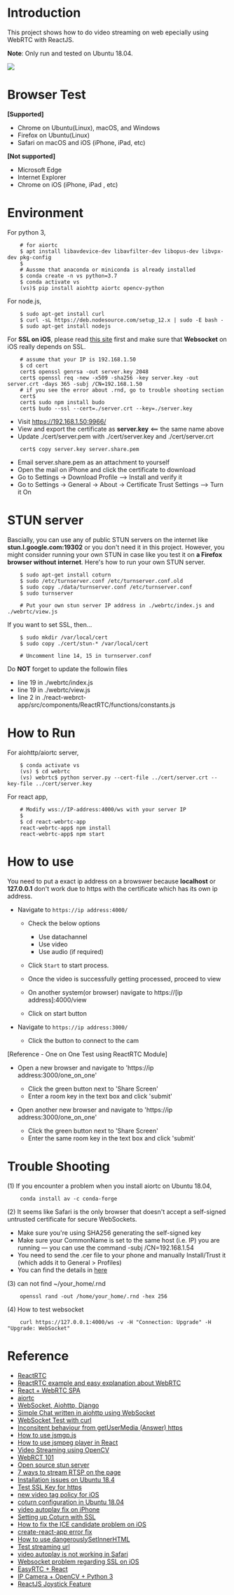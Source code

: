 Introduction  
============  

This project shows how to do video streaming on web epecially using WebRTC with ReactJS.  

**Note**: Only run and tested on Ubuntu 18.04. 

![](/data/video_streaming_system_architecture.png)  


Browser Test    
===============  

**[Supported]**
- Chrome on Ubuntu(Linux), macOS, and Windows
- Firefox on Ubuntu(Linux)
- Safari on macOS and iOS (iPhone, iPad, etc)

**[Not supported]**
- Microsoft Edge
- Internet Explorer
- Chrome on iOS (iPhone, iPad , etc)


Environment  
===========  
  
For python 3, 
```  
    # for aiortc 
    $ apt install libavdevice-dev libavfilter-dev libopus-dev libvpx-dev pkg-config
    $
    # Aussme that anaconda or miniconda is already installed
    $ conda create -n vs python=3.7
    $ conda activate vs
    (vs)$ pip install aiohttp aiortc opencv-python 
```  
  
For node.js,  
```		
    $ sudo apt-get install curl  
    $ curl -sL https://deb.nodesource.com/setup_12.x | sudo -E bash -  
    $ sudo apt-get install nodejs
```  

For **SSL on iOS**, please read [this site](https://github.com/mattdesl/budo/blob/dcbc05866f583e172d6b46c898048436ab84ddae/docs/command-line-usage.md#ssl-on-ios) first and make sure that **Websocket** on iOS really depends on SSL. 

```
    # assume that your IP is 192.168.1.50
    $ cd cert
    cert$ openssl genrsa -out server.key 2048
    cert$ openssl req -new -x509 -sha256 -key server.key -out server.crt -days 365 -subj /CN=192.168.1.50
    # if you see the error about .rnd, go to trouble shooting section 
    cert$
    cert$ sudo npm install budo
    cert$ budo --ssl --cert=./server.crt --key=./server.key
```
- Visit https://192.168.1.50:9966/
- View and export the certificate as **server.key** <== the same name above
- Update ./cert/server.pem with ./cert/server.key and ./cert/server.crt

```  
    cert$ copy server.key server.share.pem 
```  
- Email server.share.pem as an attachment to yourself 
- Open the mail on iPhone and click the certificate to download
- Go to Settings -> Download Profile --> Install and verify it 
- Go to Settings -> General -> About -> Certificate Trust Settings --> Turn it On


STUN server  
=========== 

Bascially, you can use any of public STUN servers on the internet like **stun.l.google.com:19302** or you don't need it in this project. However, you might consider running your own STUN in case like you test it on **a Firefox browser without internet**. Here's how to run your own STUN server.  
  
```  
    $ sudo apt-get install coturn  
    $ sudo /etc/turnserver.conf /etc/turnserver.conf.old  
    $ sudo copy ./data/turnserver.conf /etc/turnserver.conf   
    $ sudo turnserver  

    # Put your own stun server IP address in ./webrtc/index.js and ./webrtc/view.js
```  

If you want to set SSL, then...

```  
    $ sudo mkdir /var/local/cert  
    $ sudo copy ./cert/stun-* /var/local/cert  

    # Uncomment line 14, 15 in turnserver.conf  
```  

Do **NOT** forget to update the followin files
- line 19 in ./webrtc/index.js
- line 19 in ./webrtc/view.js
- line 2 in ./react-webrct-app/src/components/ReactRTC/functions/constants.js


How to Run  
==========  

For aiohttp/aiortc server, 
```
    $ conda activate vs 
    (vs) $ cd webrtc  
    (vs) webrtc$ python server.py --cert-file ../cert/server.crt --key-file ../cert/server.key
```

For react app, 
```  
    # Modify wss://IP-address:4000/ws with your server IP
    $
    $ cd react-webrtc-app
    react-webrtc-app$ npm install
    react-webrtc-app$ npm start 
```  


How to use  
===========   
  
You need to put a exact ip address on a browswer because **localhost** or **127.0.0.1** don't work due to https with the certificate which has its own ip address.   

- Navigate to `https://ip address:4000/`

    - Check the below options

      - Use datachannel
      - Use video
      - Use audio (if required)

  - Click `Start` to start process.

  - Once the video is successfully getting processed, proceed to view

  - On another system(or browser) navigate to https://[ip address]:4000/view

  - Click on start button

- Navigate to `https://ip address:3000/`

    - Click the button to connect to the cam 


[Reference - One on One Test using ReactRTC Module]

- Open a new browser and navigate to 'https://ip address:3000/one_on_one'
    - Click the green button next to 'Share Screen'
    - Enter a room key in the text box and click 'submit' 

- Open another new browser and navigate to 'https://ip address:3000/one_on_one'
    - Click the green button next to 'Share Screen'
    - Enter the same room key in the text box and click 'submit' 


Trouble Shooting  
================  

(1) If you encounter a problem when you install aiortc on Ubuntu 18.04,

```  
    conda install av -c conda-forge  
```  

(2) It seems like Safari is the only browser that doesn't accept a self-signed untrusted certificate for secure WebSockets.

- Make sure you're using SHA256 generating the self-signed key
- Make sure your CommonName is set to the same host (i.e. IP) you are running — you can use the command -subj /CN=192.168.1.54
- You need to send the .cer file to your phone and manually Install/Trust it (which adds it to General > Profiles)
- You can find the details in [here](https://github.com/mattdesl/budo/blob/dcbc05866f583e172d6b46c898048436ab84ddae/docs/command-line-usage.md#ssl-on-ios)

(3) can not find ~/your_home/.rnd 

```  
    openssl rand -out /home/your_home/.rnd -hex 256
```  

(4) How to test websocket  

```
    curl https://127.0.0.1:4000/ws -v -H "Connection: Upgrade" -H "Upgrade: WebSocket"
```

Reference  
=========  
- [ReactRTC](https://github.com/oslabs-beta/ReactRTC)   
- [ReactRTC example and easy explanation about WebRTC](https://medium.com/@dianewudw/build-your-own-video-chat-app-with-react-and-webrtc-bd4dd0c5c0ea)  
- [React + WebRTC SPA](https://github.com/dondido/webrtc-video-room)  
- [aiortc](https://github.com/aiortc/aiortc)  
- [WebSocket, Aiohttp, Django](https://steelkiwi.com/blog/websocket-server-on-aiohttp-in-django-project/)  
- [Simple Chat written in aiohttp using WebSocket](https://steelkiwi.com/blog/an-example-of-a-simple-chat-written-in-aiohttp/#WebSocket)  
- [WebSocket Test with curl](https://gist.github.com/htp/fbce19069187ec1cc486b594104f01d0)  
- [Inconsitent behaviour from getUserMedia (Answer) https](https://stackoverflow.com/questions/60949169/inconsistent-behavior-from-getusermedia-in-insecure-context)    
- [How to use jsmgp.js](https://github.com/tahaipek/Nodcam/blob/master/public/jsmpg.js)  
- [How to use jsmpeg player in React](https://github.com/cycjimmy/jsmpeg-player/issues/17)  
- [Video Streaming using OpenCV](https://www.pyimagesearch.com/2019/09/02/opencv-stream-video-to-web-browser-html-page/)   
- [WebRCT 101](https://codelabs.developers.google.com/codelabs/webrtc-web/)  
- [Open source stun server](https://github.com/jselbie/stunserver)  
- [7 ways to stream RTSP on the page](https://flashphoner.com/7-ways-to-stream-rtsp-on-the-page/)  
- [Installation issues on Ubuntu 18.4](https://github.com/aiortc/aiortc/issues/326)
- [Test SSL Key for https](https://github.com/omarabid59/YOLO_Google-Cloud/tree/master/webserver
)   
- [new video tag policy for iOS](https://webkit.org/blog/6784/new-video-policies-for-ios/)  
- [coturn configuration in Ubuntu 18.04](https://ourcodeworld.com/articles/read/1175/how-to-create-and-configure-your-own-stun-turn-server-with-coturn-in-ubuntu-18-04)  
- [video autoplay fix on iPhone](https://forums.developer.apple.com/thread/79501)  
- [Setting up Coturn with SSL](https://meetrix.io/blog/webrtc/coturn/installation.html)  
- [How to fix the ICE candidate problem on iOS](https://stackoverflow.com/questions/51925319/cannot-get-local-candidate-for-webrtc-in-ios-safari)  
- [create-react-app error fix](https://github.com/facebook/create-react-app/issues/7612)  
- [How to use dangerouslySetInnerHTML](https://github.com/facebook/react/issues/6544)  
- [Test streaming url](https://www.radiantmediaplayer.com/test-your-streaming-url.html)  
- [video autoplay is not working in Safari](https://stackoverflow.com/questions/52399034/video-autoplay-is-not-working-chrome-and-safari)  
- [Websocket problem regarding SSL on iOS](https://github.com/mattdesl/budo/blob/dcbc05866f583e172d6b46c898048436ab84ddae/docs/command-line-usage.md#ssl-on-ios)
- [EasyRTC + React](https://github.com/Techistan/Video-Conferencing-With-EasyRTC)  
- [IP Camera + OpenCV + Python 3](https://cybercitycircuits.com/python-3-and-opencv-with-an-ip-camera/)  
- [ReactJS Joystick Feature](https://loopmode.github.io/react-nipple/)  